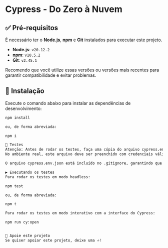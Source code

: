 # Cypress - Do Zero à Nuvem

## ✅ Pré-requisitos

É necessário ter o **Node.js**, **npm** e **Git** instalados para executar este projeto.

- **Node.js**: `v20.12.2`
- **npm**: `v10.5.2`
- **Git**: `v2.45.1`

Recomendo que você utilize essas versões ou versões mais recentes para garantir compatibilidade e evitar problemas.

## 🚀 Instalação

Execute o comando abaixo para instalar as dependências de desenvolvimento:

```bash
npm install

ou, de forma abreviada:

npm i

🧪 Testes
Atenção: Antes de rodar os testes, faça uma cópia do arquivo cypress.env.example.json e renomeie para cypress.env.json.
No ambiente real, este arquivo deve ser preenchido com credenciais válidas.

O arquivo cypress.env.json está incluído no .gitignore, garantindo que informações confidenciais não sejam versionadas.

▶️ Executando os testes
Para rodar os testes em modo headless:

npm test

ou, de forma abreviada:

npm t

Para rodar os testes em modo interativo com a interface do Cypress:

npm run cy:open


💖 Apoie este projeto
Se quiser apoiar este projeto, deixe uma ⭐!

